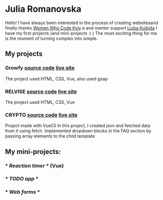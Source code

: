# Julia Romanovska
Hello! I have always been interested in the process of creating websitesand finally thanks [Women Who Code Kyiv](https://www.facebook.com/wwcodekyiv)
и and mentor support [Liuba Kuibida](https://medium.com/@ni4yja) I have my first projects (and mini-projects :) ) The most exciting thing for me is the moment of turning complex into simple.

## My projects
### **Growfy** [source code](https://github.com/yuladp1/growfy) [live site](https://yuladp1.github.io/growfy/)
The project used HTML, CSS, Vue, also used gsap


### **RELVISE** [source code](https://github.com/yuladp1/relvise-vue)  [live site](https://yuladp1.github.io/relvise-vue/)
The project used HTML, CSS, Vue

### **CRYPTO** [source code](https://github.com/yuladp1/crypto-vue)  [live site](https://yuladp1.github.io/crypto-vue/)
Project made with VueCli
In this project, I created json and fetched data from it using fetch.
Implemented dropdown blocks in the FAQ section by passing array elements to the child template

## My mini-projects:
### * *Reaction timer* * (Vue)

### * *TODO app* *

### * *Web forms* *


